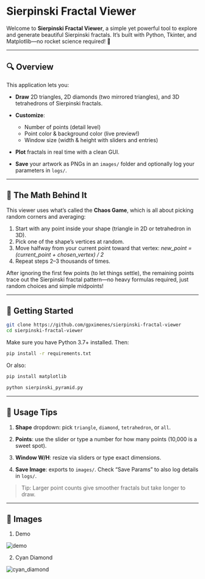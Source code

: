 # Sierpinski Fractal Viewer

Welcome to **Sierpinski Fractal Viewer**, a simple yet powerful tool to explore and generate beautiful Sierpinski fractals. It’s built with Python, Tkinter, and Matplotlib—no rocket science required! 🚀

---

## 🔍 Overview

This application lets you:

* **Draw** 2D triangles, 2D diamonds (two mirrored triangles), and 3D tetrahedrons of Sierpinski fractals.
* **Customize**:

  * Number of points (detail level)
  * Point color & background color (live preview!)
  * Window size (width & height with sliders and entries)
* **Plot** fractals in real time with a clean GUI.
* **Save** your artwork as PNGs in an `images/` folder and optionally log your parameters in `logs/`.

---

## 🔢 The Math Behind It

This viewer uses what’s called the **Chaos Game**, which is all about picking random corners and averaging:

1. Start with any point inside your shape (triangle in 2D or tetrahedron in 3D).
2. Pick one of the shape’s vertices at random.
3. Move halfway from your current point toward that vertex:
   *new\_point = (current\_point + chosen\_vertex) / 2*
4. Repeat steps 2–3 thousands of times.

After ignoring the first few points (to let things settle), the remaining points trace out the Sierpinski fractal pattern—no heavy formulas required, just random choices and simple midpoints!

---

## 🚀 Getting Started

```bash
git clone https://github.com/gpximenes/sierpinski-fractal-viewer
cd sierpinski-fractal-viewer
```

Make sure you have Python 3.7+ installed. Then:

```bash
pip install -r requirements.txt
```

Or also:

```bash
pip install matplotlib
```

```bash
python sierpinski_pyramid.py
```

---

## 🎨 Usage Tips

1. **Shape** dropdown: pick `triangle`, `diamond`, `tetrahedron`, or `all`.

2. **Points**: use the slider or type a number for how many points (10,000 is a sweet spot).

3. **Window W/H**: resize via sliders or type exact dimensions.

4. **Save Image**: exports to `images/`. Check “Save Params” to also log details in `logs/`.

> Tip: Larger point counts give smoother fractals but take longer to draw.

---

## 🎨 Images

1. Demo

![demo](https://github.com/user-attachments/assets/b6534a0b-3d9a-4a2d-a296-51992f5434a2)



2. Cyan Diamond

![cyan_diamond](https://github.com/user-attachments/assets/61c24016-043e-4b99-a36f-edf41ae37d77)


